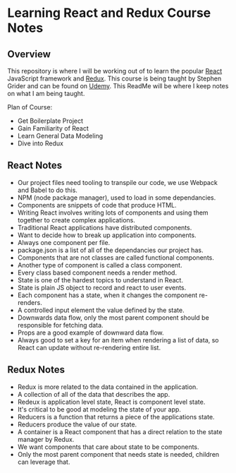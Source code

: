 Learning React and Redux Course Notes
===========================

## Overview

This repository is where I will be working out of to learn the popular [React](https://facebook.github.io/react/) JavaScript framework and [Redux](http://redux.js.org/docs/introduction/). This course is being taught by Stephen Grider and can be found on [Udemy](https://www.udemy.com/react-redux/learn/v4). This ReadMe will be where I keep notes on what I am being taught.

Plan of Course:
- Get Boilerplate Project
- Gain Familiarity of React
- Learn General Data Modeling
- Dive into Redux

## React Notes

- Our project files need tooling to transpile our code, we use Webpack and Babel to do this.
- NPM (node package manager), used to load in some dependancies.
- Components are snippets of code that produce HTML.
- Writing React involves writing lots of components and using them together to create complex applications.
- Traditional React applications have distributed components.
- Want to decide how to break up application into components.
- Always one component per file.
- package.json is a list of all of the dependancies our project has.
- Components that are not classes are called functional components.
- Another type of component is called a class component.
- Every class based component needs a render method.
- State is one of the hardest topics to understand in React.
- State is plain JS object to record and react to user events.
- Each component has a state, when it changes the component re-renders.
- A controlled input element the value defined by the state.
- Downwards data flow, only the most parent component should be responsible for fetching data.
- Props are a good example of downward data flow.
- Always good to set a key for an item when rendering a list of data, so React can update without re-rendering entire list.

## Redux Notes
- Redux is more related to the data contained in the application.
- A collection of all of the data that describes the app.
- Redeux is application level state, React is component level state.
- It's critical to be good at modeling the state of your app.
- Reducers is a function that returns a piece of the applications state.
- Reducers produce the value of our state.
- A container is a React component that has a direct relation to the state manager by Redux.
- We want components that care about state to be components.
- Only the most parent component that needs state is needed, children can leverage that.
